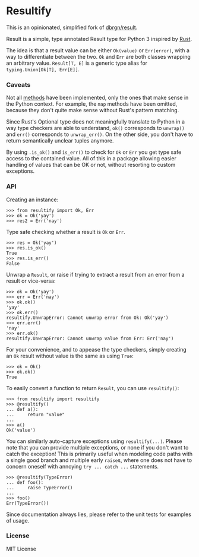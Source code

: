 # Resultify

This is an opinionated, simplified fork of [dbrgn/result](https://github.com/dbrgn/result).

Result is a simple, type annotated Result type for Python 3 inspired by [Rust](https://doc.rust-lang.org/std/result/).

The idea is that a result value can be either `Ok(value)` or `Err(error)`, with a way to differentiate between the two. `Ok` and `Err` are both classes wrapping an arbitrary value. `Result[T, E]` is a generic type alias for `typing.Union[Ok[T], Err[E]]`.


### Caveats

Not all [methods](https://doc.rust-lang.org/std/result/enum.Result.html) have been implemented, only the ones that make sense in the Python context. For example, the `map` methods have been omitted, because they don't quite make sense without Rust's pattern matching.

Since Rust's Optional type does not meaningfully translate to Python in a way type checkers are able to understand, `ok()` corresponds to `unwrap()` and `err()` corresponds to `unwrap_err()`. On the other side, you don't have to return semantically unclear tuples anymore.

By using `.is_ok()` and `is_err()` to check for `Ok` or `Err` you get type safe access to the contained value. All of this in a package allowing easier handling of values that can be OK or not, without resorting to custom exceptions.


### API

Creating an instance:

```
>>> from resultify import Ok, Err
>>> ok = Ok('yay')
>>> res2 = Err('nay')
```

Type safe checking whether a result is `Ok` or `Err`.

```
>>> res = Ok('yay')
>>> res.is_ok()
True
>>> res.is_err()
False
```

Unwrap a `Result`, or raise if trying to extract a result from an error from a result or vice-versa:

```
>>> ok = Ok('yay')
>>> err = Err('nay')
>>> ok.ok()
'yay'
>>> ok.err()
resultify.UnwrapError: Cannot unwrap error from Ok: Ok('yay')
>>> err.err()
'nay'
>>> err.ok()
resultify.UnwrapError: Cannot unwrap value from Err: Err('nay')
```

For your convenience, and to appease the type checkers, simply creating an `Ok` result without value is the same as using `True`:

```
>>> ok = Ok()
>>> ok.ok()
True
```

To easily convert a function to return `Result`, you can use `resultify()`:

```
>>> from resultify import resultify
>>> @resultify()
... def a():
...     return "value"
...
>>> a()
Ok('value')
```

You can similarly auto-capture exceptions using `resultify(...)`. Please note that you can provide multiple exceptions, or none if you don't want to catch the exception! This is primarily useful when modeling code paths with a single good branch and multiple early `raise`s, where one does not have to concern oneself with annoying `try ... catch ...` statements.

```
>>> @resultify(TypeError)
... def foo():
...     raise TypeError()
...
>>> foo()
Err(TypeError())
```

Since documentation always lies, please refer to the unit tests for examples of usage.


### License

MIT License

